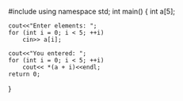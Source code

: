 #include <iostream>
using namespace std;
int main() {
    int a[5];

    cout<<"Enter elements: ";
    for (int i = 0; i < 5; ++i)
        cin>> a[i];

    cout<<"You entered: ";
    for (int i = 0; i < 5; ++i)
        cout<< *(a + i)<<endl;
    return 0;
}

